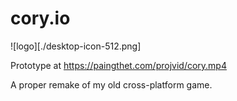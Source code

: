 # cory.io

![logo][./desktop-icon-512.png]

Prototype at https://paingthet.com/projvid/cory.mp4

A proper remake of my old cross-platform game.
